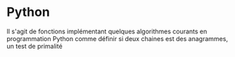 # Python
Il s'agit de fonctions implémentant quelques algorithmes courants en programmation Python comme
définir si deux chaines est des anagrammes, un test de primalité
